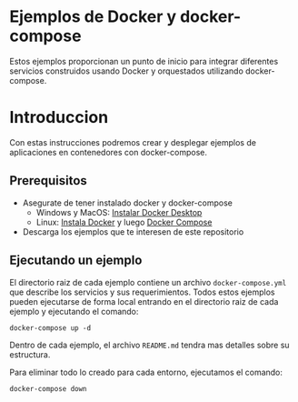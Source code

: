 # Ejemplos de Docker y docker-compose

Estos ejemplos proporcionan un punto de inicio para integrar diferentes servicios construidos usando Docker y orquestados utilizando docker-compose.

# Introduccion
Con estas instrucciones podremos crear y desplegar ejemplos de aplicaciones en contenedores con docker-compose.

## Prerequisitos
* Asegurate de tener instalado docker y docker-compose
  * Windows y MacOS: [Instalar Docker Desktop](https://www.docker.com/get-started)
  * Linux: [Instala Docker](https://www.docker.com/get-started) y luego [Docker Compose](https://github.com/docker/compose)
* Descarga los ejemplos que te interesen de este repositorio

## Ejecutando un ejemplo
El directorio raiz de cada ejemplo contiene un archivo `docker-compose.yml` que describe los servicios y sus requerimientos. Todos estos ejemplos pueden ejecutarse de forma local entrando en el directorio raiz de cada ejemplo y ejecutando el comando:
```
docker-compose up -d
```
Dentro de cada ejemplo, el archivo `README.md` tendra mas detalles sobre su estructura.

Para eliminar todo lo creado para cada entorno, ejecutamos el comando:
```
docker-compose down
```


